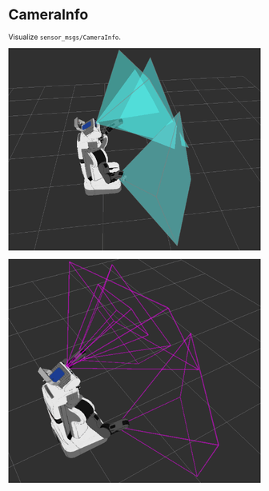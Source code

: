 # CameraInfo
Visualize `sensor_msgs/CameraInfo`.

![](images/camera_info_polygon.png)

![](images/camera_info_line.png)
